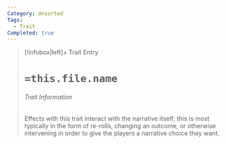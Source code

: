 ```yaml
---
Category: Unsorted
Tags:
  - Trait
Completed: true
---
```

> [!infobox|left]+ Trait Entry
> # `=this.file.name`
> ###### Trait Information
> Effects with this trait interact with the narrative itself; this is most typically in the form of re-rolls, changing an outcome, or otherwise intervening in order to give the players a narrative choice they want.